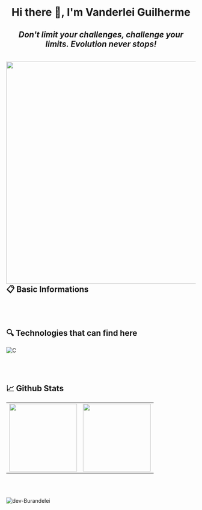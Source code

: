 <!-- BEGIN -->

<h1 align="center">Hi there 👋, I'm Vanderlei Guilherme</h1>
<h2 align="center"><i>Don't limit your challenges, challenge your limits. Evolution never stops!</i></h2>

<br>

<img align="right" height="590em" src="https://raw.githubusercontent.com/gist/dev-Burandelei/1a44dd57dbba2eb9061a2d8b01513d5b/raw/126c63a0966e310c7c4947db67f440ff426aa8f4/github-card.svg" />


## **📋 Basic Informations** </br>

<br><br>

## **🔍 Technologies that can find here**
<p align="left">
  <img src="https://img.shields.io/badge/C-0179C3?style=for-the-badge&logo=c&logoColor=white" alt="C"> <br>
</p>

<br><br>

## **📈 Github Stats**
<center>
  <table>
      <tr>
        <td>
          <img height="180em" align="center" src="https://github-readme-stats.vercel.app/api/top-langs/?username=dev-Burandelei&hide=html&layout=compact&theme=radical" />
        </td>
        <td>
          <img height="180em" align="center" src="https://github-readme-stats.vercel.app/api?username=dev-Burandeleil&theme=radical&show_icons=true"/>
        </td>
     </tr>
  </table>
</center>

<br><br>


<p align="left"> <img src="https://komarev.com/ghpvc/?username=dev-Burandelei" alt="dev-Burandelei" /> </p>


<!-- END-->

